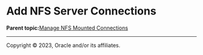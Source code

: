 # Add NFS Server Connections

**Parent topic:**[Manage NFS Mounted Connections](../topics/cockpit-nfsmounts.md)

---

Copyright © 2023, Oracle and/or its affiliates.


